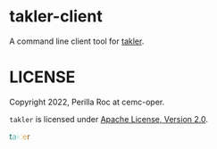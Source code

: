 # takler-client

A command line client tool for [takler](https://github.com/perillaroc/takler).

# LICENSE

Copyright 2022, Perilla Roc at cemc-oper.

`takler` is licensed under [Apache License, Version 2.0](./LICENSE).

<span style="color:#01665e">t</span><span style="color:#5ab4ac">a</span><span style="color:#c7eae5">k</span><span style="color:#f6e8c3">l</span><span style="color:#d8b365">e</span><span style="color:#8c510a">r</span>